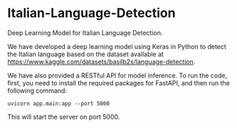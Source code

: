 # Italian-Language-Detection
Deep Learning Model for Italian Language Detection.

We have developed a deep learning model using Keras in Python to detect the Italian language based on the dataset available at https://www.kaggle.com/datasets/basilb2s/language-detection.

We have also provided a RESTful API for model inference. To run the code, first, you need to install the required packages for FastAPI, and then run the following command:

```
uvicorn app.main:app --port 5000
```

This will start the server on port 5000.
